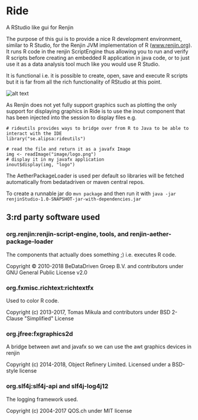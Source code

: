 # Ride
A RStudio like gui for Renjin 

The purpose of this gui is to provide a nice R development environment, similar to R Studio, for the Renjin 
JVM implementation of R (www.renjin.org). It runs R code in the renjin ScriptEngine thus allowing you to run and verify 
R scripts before creating an embedded R application in java code, or to just use it as a data analysis tool
much like you would use R Studio. 

It is functional i.e. it is possible to create, open, save and execute R scripts 
but it is far from all the rich functionality of RStudio at this point. 


![alt text](https://raw.githubusercontent.com/perNyfelt/ride/master/docs/Screenshot.png "Screenshot")


As Renjin does not yet fully support graphics such as plotting the only support for displaying graphics in Ride
is to use the inout component that has been injected into the session to display files e.g.

````
# rideutils provides ways to bridge over from R to Java to be able to interact with the IDE
library("se.alipsa:rideutils")

# read the file and return it as a javafx Image
img <- readImage("image/logo.png")
# display it in my javafx application
inout$display(img, "logo")
````

The AetherPackageLoader is used per default so libraries will be fetched automatically from 
bedatadriven or maven central repos.

To create a runnable jar do `mvn package` and then run it with `java -jar renjinStudio-1.0-SNAPSHOT-jar-with-dependencies.jar`


## 3:rd party software used

### org.renjin:renjin-script-engine, tools, and renjin-aether-package-loader
The components that actually does something ;) i.e. executes R code.

Copyright © 2010-2018 BeDataDriven Groep B.V. and contributors under GNU General Public License v2.0

### org.fxmisc.richtext:richtextfx
Used to color R code.

Copyright (c) 2013-2017, Tomas Mikula and contributors under BSD 2-Clause "Simplified" License

### org.jfree:fxgraphics2d
A bridge between awt and javafx so we can use the awt graphics devices in renjin

Copyright (c) 2014-2018, Object Refinery Limited. Licensed under a BSD-style license

### org.slf4j:slf4j-api and slf4j-log4j12
The logging framework used.

Copyright (c) 2004-2017 QOS.ch under MIT license
